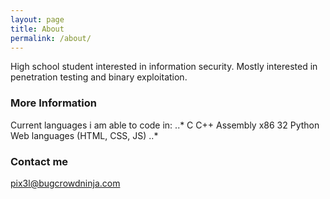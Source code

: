 ```yaml
---
layout: page
title: About
permalink: /about/
---
```


High school student interested in information security.
Mostly interested in penetration testing and binary exploitation.
### More Information
Current languages i am able to code in:
..*
C
C++
Assembly x86 32
Python
Web languages (HTML, CSS, JS)
..*
### Contact me

[pix3l@bugcrowdninja.com](mailto:pix3l@bugcrowdninja.com)
